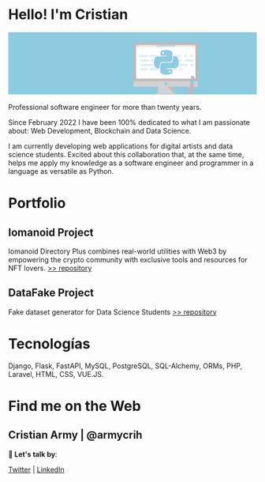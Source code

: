 # Hello! I'm Cristian
<p align="center"><img src="portada-linkedin-python.png" alt="portada"></p>

Professional software engineer for more than twenty years.

Since February 2022 I have been 100% dedicated to what I am passionate about: Web Development, Blockchain and Data Science.

I am currently developing web applications for digital artists and data science students. Excited about this collaboration that, at the same time, helps me apply my knowledge as a software engineer and programmer in a language as versatile as Python.

# Portfolio 
## Iomanoid Project
Iomanoid Directory Plus combines real-world utilities with Web3 by empowering the crypto community with exclusive tools and resources for NFT lovers.
[>> repository](https://github.com/armycrih/Iomanoid)

## DataFake Project
Fake dataset generator for Data Science Students
[>> repository](https://github.com/armycrih/datafake)

# Tecnologías 
Django, Flask, FastAPI, MySQL, PostgreSQL, SQL-Alchemy, 
ORMs, PHP, Laravel, HTML, CSS, VUE.JS.



# Find me on the Web

## Cristian Army | @armycrih

**💬 Let's talk by**:

[Twitter](https://twitter.com/armycrih) | [LinkedIn](https://www.linkedin.com/in/armycrih/) 



